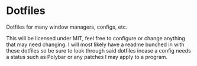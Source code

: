 # Dotfiles
Dotfiles for many window managers, configs, etc.

This will be licensed under MIT, feel free to configure or change anything that may need changing. I will most likely have a readme bunched in with these dotfiles so be sure to look through said dotfiles incase a config needs a status such as Polybar or any patches I may apply to a program.
